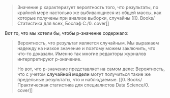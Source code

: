 >Значение p характеризует вероятность того, что результаты, по крайней мере настолько же выбивающиеся из общей массы, как которые получены при анализе выборки, случайны 
>[[0. Books/Статистика для всех, Бослаф С./0. cover]]

Вот то, что мы хотели бы, чтобы p-значение содержало: 
> Вероятность, что результат является случайным. 
> Мы выражаем надежду на низкое значение и поэтому можем заключить, что что-то доказали. Именно так многие редакторы журналов интерпретируют p-значение. 
> 
> Но вот, что p-значение представляет на самом деле: 
> Вероятность, что с учетом **случайной модели** могут получиться такие же предельные результаты, что и наблюдаемые.
> [[0. Books/Практическая статистика для специалистов Data Science/0. cover]]

